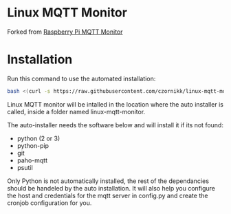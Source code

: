 # Linux MQTT Monitor
Forked from [Raspberry Pi MQTT Monitor](https://github.com/hjelev/rpi-mqtt-monitor)

# Installation
Run this command to use the automated installation:
```bash
bash <(curl -s https://raw.githubusercontent.com/czornikk/linux-mqtt-monitor/master/remote_install.sh)
```
Linux MQTT monitor will be intalled in the location where the auto installer is called, inside a folder named linux-mqtt-monitor.

The auto-installer needs the software below and will install it if its not found:
* python (2 or 3)
* python-pip
* git
* paho-mqtt
* psutil

Only Python is not automatically installed, the rest of the dependancies should be handeled by the auto installation.
It will also help you configure the host and credentials for the mqtt server in config.py and create the cronjob configuration for you.
